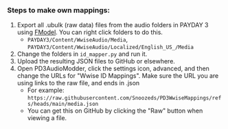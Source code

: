 ### Steps to make own mappings:
1. Export all .ubulk (raw data) files from the audio folders in PAYDAY 3 using [FModel](https://fmodel.app/). You can right click folders to do this.
    - `PAYDAY3/Content/WwiseAudio/Media`, `PAYDAY3/Content/WwiseAudio/Localized/English_US_/Media`
2. Change the folders in `id_mapper.py` and run it.
3. Upload the resulting JSON files to GitHub or elsewhere.
4. Open PD3AudioModder, click the settings icon, advanced, and then change the URLs for "Wwise ID Mappings". Make sure the URL you are using links to the raw file, and ends in .json
     - For example: `https://raw.githubusercontent.com/Snoozeds/PD3WwiseMappings/refs/heads/main/media.json`
     - You can get this on GitHub by clicking the "Raw" button when viewing a file.
